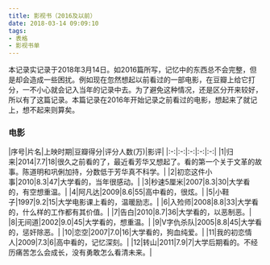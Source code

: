 ```yaml
---
title: 影视书（2016及以前）
date: 2018-03-14 09:09:10
tags:
- 表格
- 影视书单
---
```


本记录实记录于2018年3月14日。如2016篇所写，记忆中的东西总不会完整，但是却会造成一些困扰。例如现在忽然想起以前看过的一部电影，在豆瓣上给它打分，一不小心就会记入当年的记录中去。为了避免这种情况，还是区分开来较好，所以有了这篇记录。本篇记录在2016年开始记录之前看过的电影，想起来了就记上，想不起来则算矣。

### 电影

|序号|片名|上映时期|豆瓣得分|评分人数(万)|影评|
|:-:|:-:|:-:|:-:|:-:|
|1|归来|2014|7.7|18|很久之前看的了，最近看芳华又想起了。看的第一个关于文革的故事。陈道明和巩俐加持，分数低于芳华真不科学。|
|2|初恋这件小事|2010|8.3|47|大学看的，当年很感动。|
|3|秒速5厘米|2007|8.3|30|大学看的，有空想重温。|
|4|阿凡达|2009|8.6|55|高中看的，很炫。|
|5|小鞋子|1997|9.2|15|大学电影课上看的，温暖励志。|
|6|入殓师|2008|8.8|33|大学看的，什么样的工作都有其价值。|
|7|告白|2010|8.7|36|大学看的，以恶制恶。|
|8|无间道|2002|9.0|45|大学看的，想重温。|
|9|V字仇杀队|2005|8.8|45|大学看的，惩奸除恶。|
|10|恋空|2007|7.0|16|大学看的，狗血纯爱。|
|11|我的初恋情人|2009|7.3|6|高中看的，记忆深刻。|
|12|转山|2011|7.9|7|大学后期看的。不经历痛苦怎么会成长，没有勇敢怎么看清未来。|
